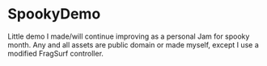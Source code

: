 # SpookyDemo
Little demo I made/will continue improving as a personal Jam for spooky month. Any and all assets are public domain or made myself, except I use a modified FragSurf controller.
